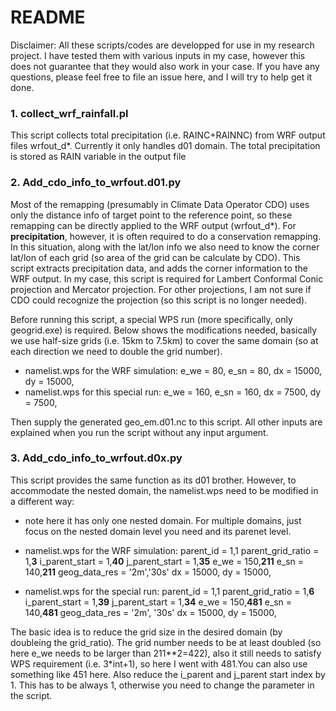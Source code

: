 # README
Disclaimer: All these scripts/codes are developped for use in my research project. I have tested them with various inputs in my case, however this does not guarantee that they would also work in your case. If you have any questions, please feel free to file an issue here, and I will try to help get it done.

### 1. collect_wrf_rainfall.pl
 This script collects total precipitation (i.e. RAINC+RAINNC) from WRF output files wrfout_d*. Currently it only handles d01 domain.
 The total precipitation is stored as RAIN variable in the output file


### 2. Add_cdo_info_to_wrfout.d01.py

Most of the remapping (presumably in Climate Data Operator CDO) uses only the distance info of target point to the reference point, so these remapping can be directly applied to the WRF output (wrfout_d*). For __precipitation__, however, it is often required to do a conservation remapping. In this situation, along with the lat/lon info we also need to know the corner lat/lon of each grid (so area of the grid can be calculate by CDO). This script extracts precipitation data, and adds the corner information to the WRF output. In my case, this script is required for Lambert Conformal Conic projection and Mercator projection. For other projections, I am not sure if CDO could recognize the projection (so this script is no longer needed).

Before running this script, a special WPS run (more specifically, only geogrid.exe) is required. Below shows the modifications needed, basically we use half-size grids (i.e. 15km to 7.5km) to cover the same domain (so at each direction we need to double the grid number).
- namelist.wps for the WRF simulation:
  e_we          = 80,
  e_sn          = 80,
  dx            = 15000,
  dy            = 15000,
- namelist.wps for this special run:
  e_we          = 160,
  e_sn          = 160,
  dx            = 7500,
  dy            = 7500,

Then supply the generated geo_em.d01.nc to this script. All other inputs are explained when you run the script without any input argument.

### 3. Add_cdo_info_to_wrfout.d0x.py
This script provides the same function as its d01 brother. However, to accommodate the nested domain, the namelist.wps need to be modified in a different way:

- note here it has only one nested domain. For multiple domains, just focus on the nested domain level you need and its parenet level.
- namelist.wps for the WRF simulation:
  parent_id         = 1,1
  parent_grid_ratio = 1,__3__
  i_parent_start    = 1,__40__
  j_parent_start    = 1,__35__
  e_we              = 150,__211__
  e_sn              = 140,__211__
  geog_data_res     = '2m','30s'
  dx                = 15000,
  dy                = 15000,

- namelist.wps for the special run:
  parent_id         = 1,1
  parent_grid_ratio = 1,__6__
  i_parent_start    = 1,__39__
  j_parent_start    = 1,__34__
  e_we              = 150,__481__
  e_sn              = 140,__481__
  geog_data_res     = '2m', '30s'
  dx                = 15000,
  dy                = 15000,

The basic idea is to reduce the grid size in the desired domain (by doubleing the grid_ratio). The grid number needs to be at least doubled (so here e_we needs to be larger than 211**2=422), also it still needs to satisfy WPS requirement (i.e. 3*int+1), so here I went with 481.You can also use something like 451 here. Also reduce the i_parent and j_parent start index by 1. This has to be always 1, otherwise you need to change the parameter in the script.
